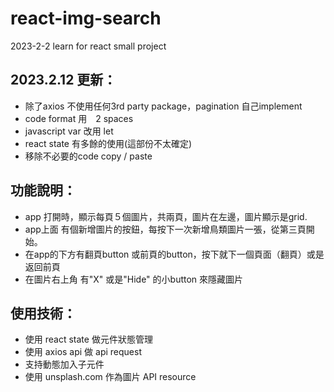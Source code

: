 # react-img-search
2023-2-2 learn for react small project

## 2023.2.12 更新：

- 除了axios 不使用任何3rd party package，pagination 自己implement
- code format 用　2 spaces
- javascript var 改用 let
- react state 有多餘的使用(這部份不太確定)
- 移除不必要的code copy / paste

## 功能說明：
- app 打開時，顯示每頁５個圖片，共兩頁，圖片在左邊，圖片顯示是grid. 
- app上面 有個新增圖片的按鈕，每按下一次新增鳥類圖片一張，從第三頁開始。
- 在app的下方有翻頁button 或前頁的button，按下就下一個頁面（翻頁）或是返回前頁
- 在圖片右上角 有"X" 或是"Hide" 的小button 來隱藏圖片

## 使用技術：
- 使用 react state 做元件狀態管理
- 使用 axios api 做 api request
- 支持動態加入子元件
- 使用 unsplash.com 作為圖片 API resource